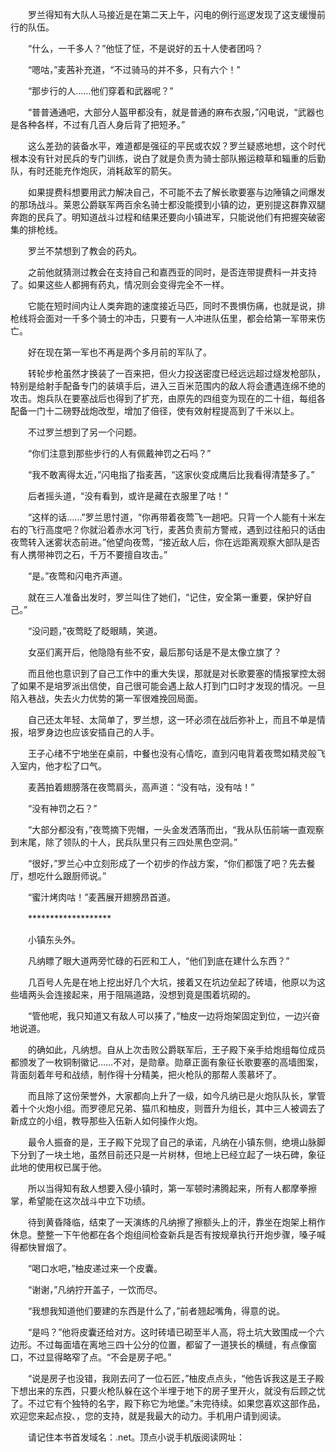 　　罗兰得知有大队人马接近是在第二天上午，闪电的例行巡逻发现了这支缓慢前行的队伍。

　　“什么，一千多人？”他怔了怔，不是说好的五十人使者团吗？

　　“嗯咕，”麦茜补充道，“不过骑马的并不多，只有六个！”

　　“那步行的人……他们穿着和武器呢？”

　　“普普通通吧，大部分人盔甲都没有，就是普通的麻布衣服，”闪电说，“武器也是各种各样，不过有几百人身后背了把短矛。”

　　这么差劲的装备水平，难道都是强征的平民或农奴？罗兰疑惑地想，这个时代根本没有针对民兵的专门训练，说白了就是负责为骑士部队搬运粮草和辎重的后勤队，有时还能充作炮灰，消耗敌军的箭矢。

　　如果提费科想要用武力解决自己，不可能不去了解长歌要塞与边陲镇之间爆发的那场战斗。莱恩公爵联军两百余名骑士都没能摸到小镇的边，更别提这群靠双腿奔跑的民兵了。明知道战斗过程和结果还要向小镇进军，只能说他们有把握突破密集的排枪线。

　　罗兰不禁想到了教会的药丸。

　　之前他就猜测过教会在支持自己和嘉西亚的同时，是否连带提费科一并支持了。如果这些人都拥有药丸，情况则会变得完全不一样。

　　它能在短时间内让人类奔跑的速度接近马匹，同时不畏惧伤痛，也就是说，排枪线将会面对一千多个骑士的冲击，只要有一人冲进队伍里，都会给第一军带来伤亡。

　　好在现在第一军也不再是两个多月前的军队了。

　　转轮步枪虽然才换装了一百来把，但火力投送密度已经远远超过燧发枪部队，特别是给射手配备专门的装填手后，进入三百米范围内的敌人将会遭遇连绵不绝的攻击。炮兵队在要塞战后也得到了扩充，由原先的四组变为现在的二十组，每组各配备一门十二磅野战炮改型，增加了倍径，使有效射程提高到了千米以上。

　　不过罗兰想到了另一个问题。

　　“你们注意到那些步行的人有佩戴神罚之石吗？”

　　“我不敢离得太近，”闪电指了指麦茜，“这家伙变成鹰后比我看得清楚多了。”

　　后者摇头道，“没有看到，或许是藏在衣服里了咕！”

　　“这样的话……”罗兰思忖道，“你再带着夜莺飞一趟吧。只背一个人能有十米左右的飞行高度吧？你就沿着赤水河飞行，麦茜负责前方警戒，遇到过往船只的话由夜莺转入迷雾状态前进。”他望向夜莺，“接近敌人后，你在远距离观察大部队是否有人携带神罚之石，千万不要擅自攻击。”

　　“是。”夜莺和闪电齐声道。

　　就在三人准备出发时，罗兰叫住了她们，“记住，安全第一重要，保护好自己。”

　　“没问题，”夜莺眨了眨眼睛，笑道。

　　女巫们离开后，他隐隐有些不安，最后那句话是不是太像立旗了？

　　而且他也意识到了自己工作中的重大失误，那就是对长歌要塞的情报掌控太弱了如果不是培罗派出信使，自己很可能会遇上敌人打到门口时才发现的情况。一旦陷入巷战，失去火力优势的第一军很难挽回局面。

　　自己还太年轻、太简单了，罗兰想，这一环必须在战后弥补上，而且不单是情报，培罗身边也应该安插自己的人手。

　　王子心绪不宁地坐在桌前，中餐也没有心情吃，直到闪电背着夜莺如精灵般飞入室内，他才松了口气。

　　麦茜拍着翅膀落在夜莺肩头，高声道：“没有咕，没有咕！”

　　“没有神罚之石？”

　　“大部分都没有，”夜莺摘下兜帽，一头金发洒落而出，“我从队伍前端一直观察到末尾，除了领队的十人，民兵队里只有三四处黑色空洞。”

　　“很好，”罗兰心中立刻形成了一个初步的作战方案，“你们都饿了吧？先去餐厅，想吃什么跟厨师说。”

　　“蜜汁烤肉咕！”麦茜展开翅膀昂首道。

　　*******************

　　小镇东头外。

　　凡纳瞟了眼大道两旁忙碌的石匠和工人，“他们到底在建什么东西？”

　　几百号人先是在地上挖出好几个大坑，接着又在坑边垒起了砖墙，他原以为这些墙两头会连接起来，用于阻隔道路，没想到竟是围着坑砌的。

　　“管他呢，我只知道又有敌人可以揍了，”柚皮一边将炮架固定到位，一边兴奋地说道。

　　的确如此，凡纳想。自从上次击败公爵联军后，王子殿下亲手给炮组每位成员都颁发了一枚铜制徽记……不对，是勋章。勋章正面有象征长歌要塞的高墙图案，背面刻着年号和战绩，制作得十分精美，把火枪队的那帮人羡慕坏了。

　　而且除了这份荣誉外，大家都向上升了一级，如今凡纳已是火炮队队长，掌管着十个火炮小组。而罗德尼兄弟、猫爪和柚皮，则晋升为组长，其中三人被调去了新成立的小组，教导那些入伍新人如何操作火炮。

　　最令人振奋的是，王子殿下兑现了自己的承诺，凡纳在小镇东侧，绝境山脉脚下分到了一块土地，虽然目前还只是一片树林，但地上已经立起了一块石碑，象征此地的使用权已属于他。

　　所以当得知有敌人想要入侵小镇时，第一军顿时沸腾起来，所有人都摩拳擦掌，希望能在这次战斗中立下功绩。

　　待到黄昏降临，结束了一天演练的凡纳擦了擦额头上的汗，靠坐在炮架上稍作休息。整整一下午他都在各个炮组间检查新兵是否有按规章执行开炮步骤，嗓子喊得都快冒烟了。

　　“喝口水吧，”柚皮递过来一个皮囊。

　　“谢谢，”凡纳拧开盖子，一饮而尽。

　　“我想我知道他们要建的东西是什么了，”前者翘起嘴角，得意的说。

　　“是吗？”他将皮囊还给对方。这时砖墙已砌至半人高，将土坑大致围成一个六边形。不过每面墙在离地三四十公分的位置，都留了一道狭长的横缝，有点像窗口，不过显得略窄了点。“不会是房子吧。”

　　“说是房子也没错，我刚去问了一位石匠，”柚皮点点头，“他告诉我这是王子殿下想出来的东西，只要火枪队躲在这个半埋于地下的房子里开火，就没有后顾之忧了。不过它有个独特的名字，殿下称它为地堡。”未完待续。如果您喜欢这部作品，欢迎您来起点投、，您的支持，就是我最大的动力。手机用户请到阅读。

　　请记住本书首发域名：.net。顶点小说手机版阅读网址：
